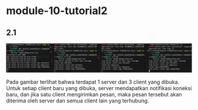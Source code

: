 # module-10-tutorial2

## 2.1
![Trying Original Code](./static/image/Trying%20Original%20Code.png)

Pada gambar terlihat bahwa terdapat 1 server dan 3 client yang dibuka. Untuk setiap client baru yang dibuka, server mendapatkan notifikasi koneksi baru, dan jika satu client mengirimkan pesan, maka pesan tersebut akan diterima oleh server dan semua client lain yang terhubung.